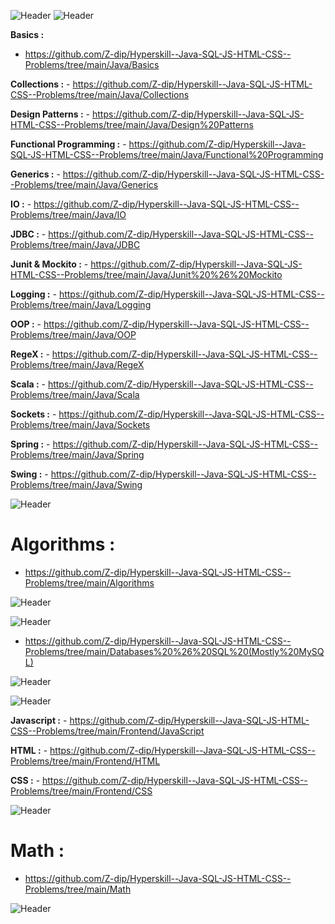 ![Header](https://robodk.com/blog/wp-content/uploads/2018/05/Programming-Language-PNG-Download-Image.png "Header")
![Header](https://freepngimg.com/download/java/1-2-java-free-png-image.png "Header")

  **Basics :** 
   - https://github.com/Z-dip/Hyperskill--Java-SQL-JS-HTML-CSS--Problems/tree/main/Java/Basics

 **Collections :** 
     - https://github.com/Z-dip/Hyperskill--Java-SQL-JS-HTML-CSS--Problems/tree/main/Java/Collections
      
 **Design Patterns :**
     - https://github.com/Z-dip/Hyperskill--Java-SQL-JS-HTML-CSS--Problems/tree/main/Java/Design%20Patterns
      
 **Functional Programming :**
     - https://github.com/Z-dip/Hyperskill--Java-SQL-JS-HTML-CSS--Problems/tree/main/Java/Functional%20Programming
      
 **Generics :**
     - https://github.com/Z-dip/Hyperskill--Java-SQL-JS-HTML-CSS--Problems/tree/main/Java/Generics
      
 **IO :**
     - https://github.com/Z-dip/Hyperskill--Java-SQL-JS-HTML-CSS--Problems/tree/main/Java/IO
      
 **JDBC :**
     - https://github.com/Z-dip/Hyperskill--Java-SQL-JS-HTML-CSS--Problems/tree/main/Java/JDBC
      
 **Junit & Mockito :**
     - https://github.com/Z-dip/Hyperskill--Java-SQL-JS-HTML-CSS--Problems/tree/main/Java/Junit%20%26%20Mockito
      
 **Logging :**
     - https://github.com/Z-dip/Hyperskill--Java-SQL-JS-HTML-CSS--Problems/tree/main/Java/Logging
      
 **OOP :**
     - https://github.com/Z-dip/Hyperskill--Java-SQL-JS-HTML-CSS--Problems/tree/main/Java/OOP
      
 **RegeX :**
     - https://github.com/Z-dip/Hyperskill--Java-SQL-JS-HTML-CSS--Problems/tree/main/Java/RegeX
      
 **Scala :**
     - https://github.com/Z-dip/Hyperskill--Java-SQL-JS-HTML-CSS--Problems/tree/main/Java/Scala
      
 **Sockets :**
     - https://github.com/Z-dip/Hyperskill--Java-SQL-JS-HTML-CSS--Problems/tree/main/Java/Sockets
      
 **Spring :**
     - https://github.com/Z-dip/Hyperskill--Java-SQL-JS-HTML-CSS--Problems/tree/main/Java/Spring
      
 **Swing :**
     - https://github.com/Z-dip/Hyperskill--Java-SQL-JS-HTML-CSS--Problems/tree/main/Java/Swing
     
     
![Header](https://lh5.googleusercontent.com/proxy/Rmxs41q9avCdTEFrUoghHYvxAt-ny3WtVCrlLaowSo5AFDs7BUfmG-9I36FFJRj7iq-ZpODyyoG_CkCuOCEvp4ey6WHojtxiCwkAz-ocU3ELszni4uSB4Q=s0-d "Header")    
      
# Algorithms :

-  https://github.com/Z-dip/Hyperskill--Java-SQL-JS-HTML-CSS--Problems/tree/main/Algorithms

![Header](https://lh5.googleusercontent.com/proxy/Rmxs41q9avCdTEFrUoghHYvxAt-ny3WtVCrlLaowSo5AFDs7BUfmG-9I36FFJRj7iq-ZpODyyoG_CkCuOCEvp4ey6WHojtxiCwkAz-ocU3ELszni4uSB4Q=s0-d "Header")
      
![Header](https://pbs.twimg.com/profile_images/1255113654049128448/J5Yt92WW_400x400.png "Header")      

-  https://github.com/Z-dip/Hyperskill--Java-SQL-JS-HTML-CSS--Problems/tree/main/Databases%20%26%20SQL%20(Mostly%20MySQL)


![Header](https://lh5.googleusercontent.com/proxy/Rmxs41q9avCdTEFrUoghHYvxAt-ny3WtVCrlLaowSo5AFDs7BUfmG-9I36FFJRj7iq-ZpODyyoG_CkCuOCEvp4ey6WHojtxiCwkAz-ocU3ELszni4uSB4Q=s0-d "Header")
      
![Header](https://img.icons8.com/plasticine/2x/html.png "Header")
      
 **Javascript :**
     - https://github.com/Z-dip/Hyperskill--Java-SQL-JS-HTML-CSS--Problems/tree/main/Frontend/JavaScript
  
 **HTML :**
    -  https://github.com/Z-dip/Hyperskill--Java-SQL-JS-HTML-CSS--Problems/tree/main/Frontend/HTML
      
 **CSS :**
    -  https://github.com/Z-dip/Hyperskill--Java-SQL-JS-HTML-CSS--Problems/tree/main/Frontend/CSS
    
    
![Header](https://lh5.googleusercontent.com/proxy/Rmxs41q9avCdTEFrUoghHYvxAt-ny3WtVCrlLaowSo5AFDs7BUfmG-9I36FFJRj7iq-ZpODyyoG_CkCuOCEvp4ey6WHojtxiCwkAz-ocU3ELszni4uSB4Q=s0-d "Header")
      
# Math :

- https://github.com/Z-dip/Hyperskill--Java-SQL-JS-HTML-CSS--Problems/tree/main/Math
     
![Header](https://lh5.googleusercontent.com/proxy/Rmxs41q9avCdTEFrUoghHYvxAt-ny3WtVCrlLaowSo5AFDs7BUfmG-9I36FFJRj7iq-ZpODyyoG_CkCuOCEvp4ey6WHojtxiCwkAz-ocU3ELszni4uSB4Q=s0-d "Header")
                                                                                         
